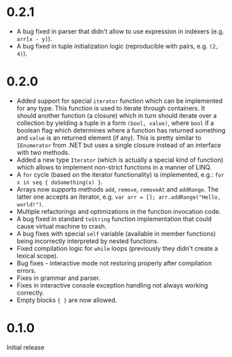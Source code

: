 # 0.2.1
 * A bug fixed in parser that didn't allow to use expression
    in indexers (e.g. `arr[x - y]`).
 * A bug fixed in tuple initialization logic (reproducible
    with pairs, e.g. `(2, 4)`).

# 0.2.0
 * Added support for special `iterator` function which can be
    implemented for any type. This function is used to iterate
    through containers. It should another function (a closure)
    which in turn should iterate over a collection by yielding
    a tuple in a form `(bool, value)`, where `bool` if a
    boolean flag which determines where a function has
    returned something and `value` is an returned element 
    (if any). This is pretty similar to `IEnumerator` from
    .NET but uses a single closure instead of an interface
    with two methods.
 * Added a new type `Iterator` (which is actually a special
    kind of function) which allows to implement non-strict
    functions in a manner of LINQ.
 * A `for` cycle (based on the iterator functionality) is
    implemented, e.g.: `for x in seq { doSomething(x) }`.
 * Arrays now supports methods `add`, `remove`, `removeAt`
    and `addRange`. The latter one accepts an iterator, e.g.
    `var arr = []; arr.addRange("Hello, world!")`.
 * Multiple refactorings and optimizations in the function
    invocation code.
 * A bug fixed in standard `toString` function implementation
    that could cause virtual machine to crash.
 * A bug fixes with special `self` variable (available in
    member functions) being incorrectly interpreted by
    nested functions.
 * Fixed compilation logic for `while` loops (previously they
    didn't create a lexical scope).
 * Bug fixes - interactive mode not restoring properly after
    compilation errors.
 * Fixes in grammar and parser.
 * Fixes in interactive console exception handling not always
    working correctly.
 * Empty blocks `{ }` are now allowed.

# 0.1.0
Initial release